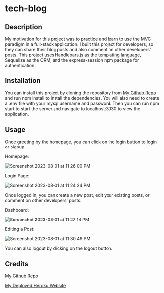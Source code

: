 # tech-blog

## Description

My motivation for this project was to practice and learn to use the MVC paradigm in a full-stack application. I built this project for developers, so they can share their blog posts and also comment on other developers’ posts. This project uses Handlebars.js as the templating language, Sequelize as the ORM, and the express-session npm package for authentication.

## Installation

You can install this project by cloning the repository from [My Github Repo](https://github.com/RepoPanda/tech-blog) and run npm install to install the dependencies. You will also need to create a .env file with your mysql username and password. Then you can run npm start to start the server and navigate to localhost:3030 to view the application.

## Usage

Once greeting by the homepage, you can click on the login button to login or signup.

Homepage:

![Screenshot 2023-08-01 at 11 26 00 PM](https://github.com/RepoPanda/tech-blog/assets/124810474/98325c82-b105-4438-9972-1f4f4c4435e8)

Login Page:

![Screenshot 2023-08-01 at 11 24 24 PM](https://github.com/RepoPanda/tech-blog/assets/124810474/48217ae1-1234-4485-b296-00f00c3106c1)


Once logged in, you can create a new post, edit your existing posts, or comment on other developers’ posts.

Dashboard:

![Screenshot 2023-08-01 at 11 27 14 PM](https://github.com/RepoPanda/tech-blog/assets/124810474/e9feb27c-24ff-428f-883f-b6c2c3097bee)

Editing a Post:

![Screenshot 2023-08-01 at 11 30 49 PM](https://github.com/RepoPanda/tech-blog/assets/124810474/78c5febb-c035-4f31-a24b-af01f8e1afe5)




You can also logout by clicking on the logout button.

## Credits

[My Github Repo](https://github.com/RepoPanda/tech-blog)


[My Deployed Heroku Website]()


